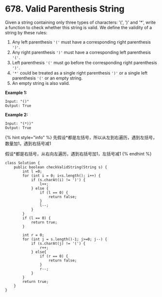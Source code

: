 # 678. Valid Parenthesis String

Given a string containing only three types of characters: '\(', '\)' and '\*', write a function to check whether this string is valid. We define the validity of a string by these rules:

1. Any left parenthesis `'('` must have a corresponding right parenthesis `')'`.
2. Any right parenthesis `')'` must have a corresponding left parenthesis `'('`.
3. Left parenthesis `'('` must go before the corresponding right parenthesis `')'`.
4. `'*'` could be treated as a single right parenthesis `')'` or a single left parenthesis `'('` or an empty string.
5. An empty string is also valid.

**Example 1:**

```text
Input: "()"
Output: True
```

**Example 2:**

```text
Input: "(*))"
Output: True
```

{% hint style="info" %}
先假设\*都是左括号，所以从左到右遍历，遇到左括号，数量加1，遇到右括号减1

假设\*都是右括号，从右向左遍历，遇到右括号加1，左括号减1
{% endhint %}

```text
class Solution {
    public boolean checkValidString(String s) {
        int l =0;
        for (int i = 0; i<s.length(); i++) {
            if (s.charAt(i) != ')') {
                l++;
            } else {
                if (l == 0) {
                    return false;
                }
                l--;
            }
        }
        if (l == 0) {
            return true;
        }
        
        int r = 0;
        for (int j = s.length()-1; j>=0; j--) {
            if (s.charAt(j) != '(') {
                r++;
            } else{
                if (r == 0) {
                    return false;
                }
                r--;
            }
        }      
        return true;
    }
}
```



